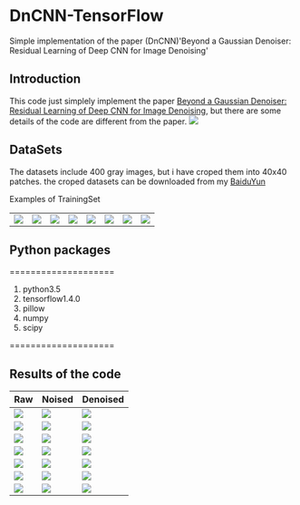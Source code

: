 # DnCNN-TensorFlow
Simple implementation of the paper (DnCNN)'Beyond a Gaussian Denoiser: Residual Learning of Deep CNN for Image Denoising'
## Introduction
This code just simplely implement the paper [Beyond a Gaussian Denoiser: Residual Learning of Deep CNN for Image Denoising](http://cn.arxiv.org/pdf/1608.03981), but there are some details of the code are different from the paper.
![](https://github.com/MingtaoGuo/DnCNN-TensorFlow/blob/master/IMAGES/method.jpg)
## DataSets
The datasets include 400 gray images, but i have croped them into 40x40 patches. the croped datasets can be downloaded from my [BaiduYun](https://pan.baidu.com/s/1Uiq29K2WLvOyeGlnRu8j_A) 

Examples of TrainingSet

|||||||||
|-|-|-|-|-|-|-|-|
|![](https://github.com/MingtaoGuo/DnCNN-TensorFlow/blob/master/TrainingSet/1_17.jpg)|![](https://github.com/MingtaoGuo/DnCNN-TensorFlow/blob/master/TrainingSet/1_18.jpg)|![](https://github.com/MingtaoGuo/DnCNN-TensorFlow/blob/master/TrainingSet/1_19.jpg)|![](https://github.com/MingtaoGuo/DnCNN-TensorFlow/blob/master/TrainingSet/1_20.jpg)|![](https://github.com/MingtaoGuo/DnCNN-TensorFlow/blob/master/TrainingSet/1_25.jpg)|![](https://github.com/MingtaoGuo/DnCNN-TensorFlow/blob/master/TrainingSet/1_26.jpg)|![](https://github.com/MingtaoGuo/DnCNN-TensorFlow/blob/master/TrainingSet/1_27.jpg)|![](https://github.com/MingtaoGuo/DnCNN-TensorFlow/blob/master/TrainingSet/1_28.jpg)|
## Python packages
====================
1. python3.5
2. tensorflow1.4.0
3. pillow
4. numpy
5. scipy

====================
## Results of the code
|Raw|Noised|Denoised|
|-|-|-|
|![](https://github.com/MingtaoGuo/DnCNN-TensorFlow/blob/master/TestingSet/01.png)|![](https://github.com/MingtaoGuo/DnCNN-TensorFlow/blob/master/IMAGES/noised1.jpg)|![](https://github.com/MingtaoGuo/DnCNN-TensorFlow/blob/master/IMAGES/denoised1.jpg)|
|![](https://github.com/MingtaoGuo/DnCNN-TensorFlow/blob/master/TestingSet/02.png)|![](https://github.com/MingtaoGuo/DnCNN-TensorFlow/blob/master/IMAGES/noised2.jpg)|![](https://github.com/MingtaoGuo/DnCNN-TensorFlow/blob/master/IMAGES/denoised2.jpg)|
|![](https://github.com/MingtaoGuo/DnCNN-TensorFlow/blob/master/TestingSet/03.png)|![](https://github.com/MingtaoGuo/DnCNN-TensorFlow/blob/master/IMAGES/noised3.jpg)|![](https://github.com/MingtaoGuo/DnCNN-TensorFlow/blob/master/IMAGES/denoised3.jpg)|
|![](https://github.com/MingtaoGuo/DnCNN-TensorFlow/blob/master/TestingSet/04.png)|![](https://github.com/MingtaoGuo/DnCNN-TensorFlow/blob/master/IMAGES/noised4.jpg)|![](https://github.com/MingtaoGuo/DnCNN-TensorFlow/blob/master/IMAGES/denoised4.jpg)|
|![](https://github.com/MingtaoGuo/DnCNN-TensorFlow/blob/master/TestingSet/05.png)|![](https://github.com/MingtaoGuo/DnCNN-TensorFlow/blob/master/IMAGES/noised5.jpg)|![](https://github.com/MingtaoGuo/DnCNN-TensorFlow/blob/master/IMAGES/denoised5.jpg)|
|![](https://github.com/MingtaoGuo/DnCNN-TensorFlow/blob/master/TestingSet/06.png)|![](https://github.com/MingtaoGuo/DnCNN-TensorFlow/blob/master/IMAGES/noised6.jpg)|![](https://github.com/MingtaoGuo/DnCNN-TensorFlow/blob/master/IMAGES/denoised6.jpg)|
|![](https://github.com/MingtaoGuo/DnCNN-TensorFlow/blob/master/TestingSet/07.png)|![](https://github.com/MingtaoGuo/DnCNN-TensorFlow/blob/master/IMAGES/noised7.jpg)|![](https://github.com/MingtaoGuo/DnCNN-TensorFlow/blob/master/IMAGES/denoised7.jpg)|

